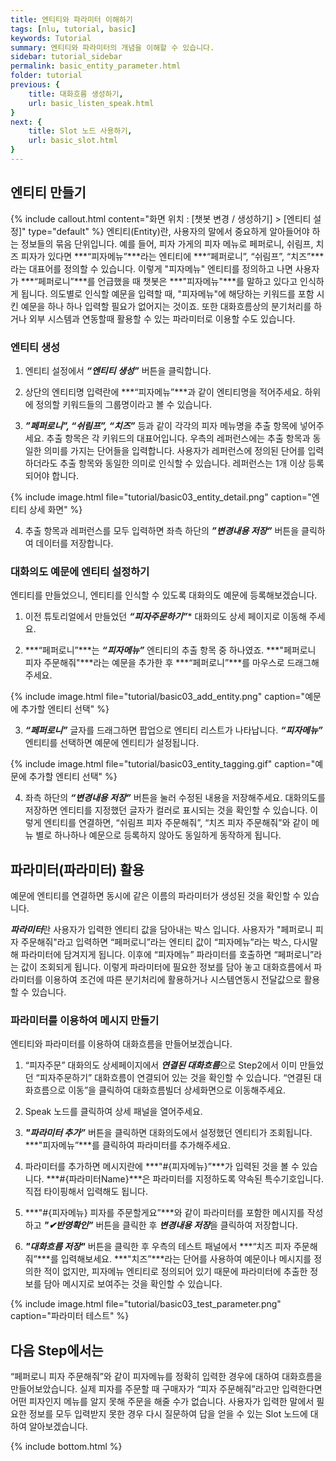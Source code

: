 ```yaml
---
title: 엔티티와 파라미터 이해하기 
tags: [nlu, tutorial, basic]
keywords: Tutorial
summary: 엔티티와 파라미터의 개념을 이해할 수 있습니다.
sidebar: tutorial_sidebar
permalink: basic_entity_parameter.html
folder: tutorial
previous: {
    title: 대화흐름 생성하기, 
    url: basic_listen_speak.html
}
next: {
    title: Slot 노드 사용하기, 
    url: basic_slot.html
}
---
```


## 엔티티 만들기
{% include callout.html content="화면 위치 : [챗봇 변경 / 생성하기] > [엔티티 설정]" type="default" %}
엔티티(Entity)란, 사용자의 말에서 중요하게 알아들어야 하는 정보들의 묶음 단위입니다. 예를 들어, 피자 가게의 피자 메뉴로 페퍼로니, 쉬림프, 치즈 피자가 있다면 ***“피자메뉴”***라는 엔티티에 ***“페퍼로니”, “쉬림프”, “치즈”***라는 대표어를 정의할 수 있습니다. 이렇게 "피자메뉴" 엔티티를 정의하고 나면 사용자가 ***“페퍼로니”***를 언급했을 때 챗봇은 ***"피자메뉴"***를 말하고 있다고 인식하게 됩니다. 의도별로 인식할 예문을 입력할 때, "피자메뉴"에 해당하는 키워드를 포함 시킨 예문을 하나 하나 입력할 필요가 없어지는 것이죠. 또한 대화흐름상의 분기처리를 하거나 외부 시스템과 연동할때 활용할 수 있는 파라미터로 이용할 수도 있습니다. 

### 엔티티 생성
1) 엔티티 설정에서 ***“엔티티 생성”*** 버튼을 클릭합니다.

2) 상단의 엔티티명 입력란에 ***“피자메뉴”***과 같이 엔티티명을 적어주세요. 하위에 정의할 키워드들의 그룹명이라고 볼 수 있습니다.

3) ***”페퍼로니”, “쉬림프”, “치즈”*** 등과 같이 각각의 피자 메뉴명을 추출 항목에 넣어주세요. 추출 항목은 각 키워드의 대표어입니다. 우측의 레퍼런스에는 추출 항목과 동일한 의미를 가지는 단어들을 입력합니다. 사용자가 레퍼런스에 정의된 단어를 입력하더라도 추출 항목와 동일한 의미로 인식할 수 있습니다. 레퍼런스는 1개 이상 등록되어야 합니다.

{% include image.html file="tutorial/basic03_entity_detail.png"  caption="엔티티 상세 화면" %}

4) 추출 항목과 레퍼런스를 모두 입력하면 좌측 하단의 ***”변경내용 저장”*** 버튼을 클릭하여 데이터를 저장합니다.

### 대화의도 예문에 엔티티 설정하기
엔티티를 만들었으니, 엔티티를 인식할 수 있도록 대화의도 예문에 등록해보겠습니다.

1) 이전 튜토리얼에서 만들었던 ***“피자주문하기”**** 대화의도 상세 페이지로 이동해 주세요.

2) ***“페퍼로니”***는 ***“피자메뉴”*** 엔티티의 추출 항목 중 하나였죠. ***"페퍼로니 피자 주문해줘"***라는 예문을 추가한 후 ***“페퍼로니”***를 마우스로 드래그해주세요.

{% include image.html file="tutorial/basic03_add_entity.png"  caption="예문에 추가할 엔티티 선택" %}

3) ***“페퍼로니”*** 글자를 드래그하면 팝업으로 엔티티 리스트가 나타납니다. ***“피자메뉴”*** 엔티티를 선택하면 예문에 엔티티가 설정됩니다. 

{% include image.html file="tutorial/basic03_entity_tagging.gif"  caption="예문에 추가할 엔티티 선택" %}

4) 좌측 하단의 ***“변경내용 저장”*** 버튼을 눌러 수정된 내용을 저장해주세요. 대화의도를 저장하면 엔티티를 지정했던 글자가 컬러로 표시되는 것을 확인할 수 있습니다. 이렇게 엔티티를 연결하면, “쉬림프 피자 주문해줘”, “치즈 피자 주문해줘”와 같이 메뉴 별로 하나하나 예문으로 등록하지 않아도 동일하게 동작하게 됩니다.

## 파라미터(파라미터) 활용
예문에 엔티티를 연결하면 동시에 같은 이름의 파라미터가 생성된 것을 확인할 수 있습니다.

***파라미터***란 사용자가 입력한 엔티티 값을 담아내는 박스 입니다. 사용자가 "페퍼로니 피자 주문해줘"라고 입력하면 “페퍼로니”라는 엔티티 값이 “피자메뉴”라는 박스, 다시말해 파라미터에 담겨지게 됩니다. 이후에 “피자메뉴” 파라미터를 호출하면 “페퍼로니”라는 값이 조회되게 됩니다. 이렇게 파라미터에 필요한 정보를 담아 놓고 대화흐름에서 파라미터를 이용하여 조건에 따른 분기처리에 활용하거나 시스템연동시 전달값으로 활용할 수 있습니다. 

### 파라미터를 이용하여 메시지 만들기
엔티티와 파라미터를 이용하여 대화흐름을 만들어보겠습니다.

1) “피자주문” 대화의도 상세페이지에서 ***연결된 대화흐름***으로 Step2에서 이미 만들었던 “피자주문하기” 대화흐름이 연결되어 있는 것을 확인할 수 있습니다. “연결된 대화흐름으로 이동”을 클릭하여 대화흐름빌더 상세화면으로 이동해주세요.

2) Speak 노드를 클릭하여 상세 패널을 열어주세요.

3) ***"파라미터 추가”*** 버튼을 클릭하면 대화의도에서 설정했던 엔티티가 조회됩니다. ***"피자메뉴”***를 클릭하여 파라미터를 추가해주세요.

4) 파라미터를 추가하면 메시지란에 ***"#{피자메뉴}”***가 입력된 것을 볼 수 있습니다. ***#{파라미터Name}***은 파라미터를 지정하도록 약속된 특수기호입니다. 직접 타이핑해서 입력해도 됩니다.

5) ***"#{피자메뉴} 피자를 주문할게요”***와 같이 파라미터를 포함한 메시지를 작성하고 ***"✔반영확인”*** 버튼을 클릭한 후 ***변경내용 저장***을 클릭하여 저장합니다.

6) ***"대화흐름 저장"*** 버튼을 클릭한 후 우측의 테스트 패널에서 ***“치즈 피자 주문해줘”***를 입력해보세요. ***"치즈”***라는 단어를 사용하여 예문이나 메시지를 정의한 적이 없지만, 피자메뉴 엔티티로 정의되어 있기 때문에 파라미터에 추출한 정보를 담아 메시지로 보여주는 것을 확인할 수 있습니다. 

{% include image.html file="tutorial/basic03_test_parameter.png"  caption="파라미터 테스트" %}


## 다음 Step에서는
“페퍼로니 피자 주문해줘”와 같이 피자메뉴를 정확히 입력한 경우에 대하여 대화흐름을 만들어보았습니다. 실제 피자를 주문할 때 구매자가 “피자 주문해줘”라고만 입력한다면 어떤 피자인지 메뉴를 알지 못해 주문을 해줄 수가 없습니다. 사용자가 입력한 말에서 필요한 정보를 모두 입력받지 못한 경우 다시 질문하여 답을 얻을 수 있는 Slot 노드에 대하여 알아보겠습니다.





{% include bottom.html %}